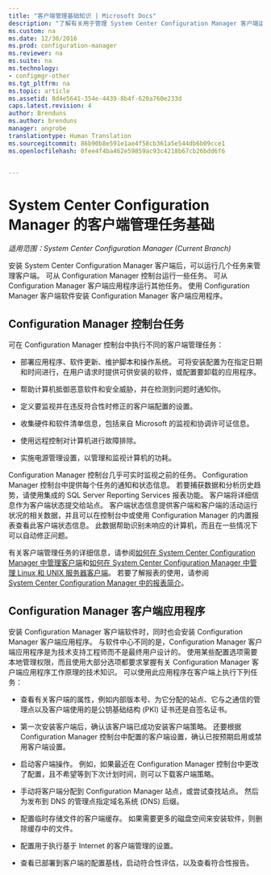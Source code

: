 ```yaml
---
title: "客户端管理基础知识 | Microsoft Docs"
description: "了解有关用于管理 System Center Configuration Manager 客户端运行的任务的详细信息。"
ms.custom: na
ms.date: 12/30/2016
ms.prod: configuration-manager
ms.reviewer: na
ms.suite: na
ms.technology:
- configmgr-other
ms.tgt_pltfrm: na
ms.topic: article
ms.assetid: 8d4e5641-354e-4439-8b4f-620a760e233d
caps.latest.revision: 4
author: Brenduns
ms.author: brenduns
manager: angrobe
translationtype: Human Translation
ms.sourcegitcommit: 86b90b8e591e1ae4f58cb361a5e544db6b09cce1
ms.openlocfilehash: 0fee4f4ba462e59859ac93c4218b67cb26bdd6f6


---
```

# <a name="fundamentals-of-client-management-tasks-for-system-center-configuration-manager"></a>System Center Configuration Manager 的客户端管理任务基础

*适用范围：System Center Configuration Manager (Current Branch)*

安装 System Center Configuration Manager 客户端后，可以运行几个任务来管理客户端。  可从 Configuration Manager 控制台运行一些任务。 可从 Configuration Manager 客户端应用程序运行其他任务。 使用 Configuration Manager 客户端软件安装 Configuration Manager 客户端应用程序。

## <a name="configuration-manager-console-tasks"></a>Configuration Manager 控制台任务
 可在 Configuration Manager 控制台中执行不同的客户端管理任务：  

-   部署应用程序、软件更新、维护脚本和操作系统。 可将安装配置为在指定日期和时间进行，在用户请求时提供可供安装的软件，或配置要卸载的应用程序。  

-   帮助计算机抵御恶意软件和安全威胁，并在检测到问题时通知你。  

-   定义要监视并在违反符合性时修正的客户端配置的设置。  

-   收集硬件和软件清单信息，包括来自 Microsoft 的监视和协调许可证信息。  

-   使用远程控制对计算机进行故障排除。  

-   实施电源管理设置，以管理和监视计算机的功耗。  

Configuration Manager 控制台几乎可实时监视之前的任务。 Configuration Manager 控制台中提供每个任务的通知和状态信息。 若要捕获数据和分析历史趋势，请使用集成的 SQL Server Reporting Services 报表功能。 客户端将详细信息作为客户端状态提交给站点。  客户端状态信息提供客户端和客户端的活动运行状况的相关数据，并且可以在控制台中或使用 Configuration Manager 的内置报表查看此客户端状态信息。 此数据帮助识别未响应的计算机，而且在一些情况下可以自动修正问题。  

 有关客户端管理任务的详细信息，请参阅[如何在 System Center Configuration Manager 中管理客户端](../../core/clients/manage/manage-clients.md)和[如何在 System Center Configuration Manager 中管理 Linux 和 UNIX 服务器客户端](../../core/clients/manage/manage-clients-for-linux-and-unix-servers.md)。 若要了解报表的使用，请参阅   
            [System Center Configuration Manager 中的报表简介](../../core/servers/manage/introduction-to-reporting.md)。  

## <a name="configuration-manager-client-application"></a>Configuration Manager 客户端应用程序  
 安装 Configuration Manager 客户端软件时，同时也会安装 Configuration Manager 客户端应用程序。 与软件中心不同的是，Configuration Manager 客户端应用程序是为技术支持工程师而不是最终用户设计的。 使用某些配置选项需要本地管理权限，而且使用大部分选项都要求掌握有关 Configuration Manager 客户端应用程序工作原理的技术知识。 可以使用此应用程序在客户端上执行下列任务：  

-   查看有关客户端的属性，例如内部版本号、为它分配的站点、它与之通信的管理点以及客户端使用的是公钥基础结构 (PKI) 证书还是自签名证书。  

-   第一次安装客户端后，确认该客户端已成功安装客户端策略。 还要根据 Configuration Manager 控制台中配置的客户端设置，确认已按预期启用或禁用客户端设置。  

-   启动客户端操作。 例如，如果最近在 Configuration Manager 控制台中更改了配置，且不希望等到下次计划时间，则可以下载客户端策略。  

-   手动将客户端分配到 Configuration Manager 站点，或尝试查找站点。 然后为发布到 DNS 的管理点指定域名系统 (DNS) 后缀。  

-   配置临时存储文件的客户端缓存。 如果需要更多的磁盘空间来安装软件，则删除缓存中的文件。  

-   配置用于执行基于 Internet 的客户端管理的设置。  

-   查看已部署到客户端的配置基线，启动符合性评估，以及查看符合性报告。  



<!--HONumber=Dec16_HO5-->


